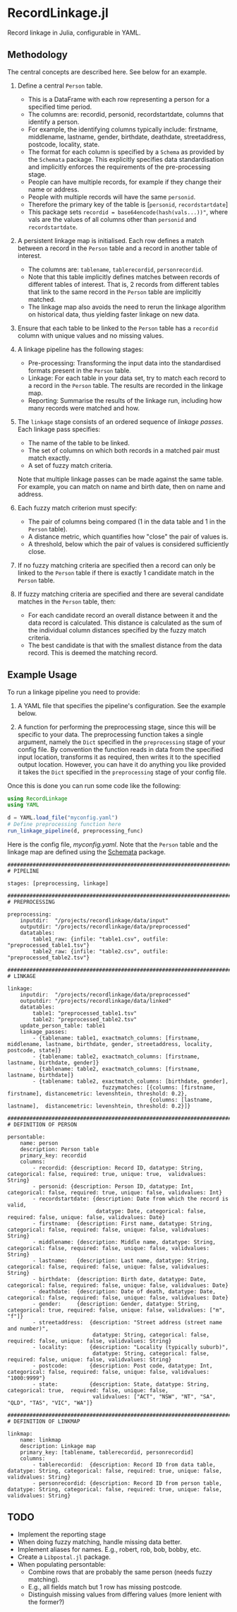 # RecordLinkage.jl

Record linkage in Julia, configurable in YAML.

## Methodology

The central concepts are described here. See below for an example.

1. Define a central `Person` table.
   - This is a DataFrame with each row representing a person for a specified time period.
   - The columns are: recordid, personid, recordstartdate, columns that identify a person.
   - For example, the identifying columns typically include:
       firstname, middlename, lastname, gender, birthdate, deathdate, streetaddress, postcode, locality, state.
   - The format for each column is specified by a `Schema` as provided by the `Schemata` package.
     This explicitly specifies data standardisation and implicitly enforces the requirements of the pre-processing stage.
   - People can have multiple records, for example if they change their name or address.
   - People with multiple records will have the same `personid`.
   - Therefore the primary key of the table is [`personid`, `recordstartdate`]
   - This package sets `recordid = base64encode(hash(vals...))"`, where vals are the values of all columns other than `personid` and `recordstartdate`.

2. A persistent linkage map is initialised.
   Each row defines a match between a record in the `Person` table and a record in another table of interest.
   - The columns are: `tablename`, `tablerecordid`, `personrecordid`.
   - Note that this table implicitly defines matches between records of different tables of interest.
     That is, 2 records from different tables that link to the same record in the `Person` table are implicitly matched.
   - The linkage map also avoids the need to rerun the linkage algorithm on historical data, thus yielding faster linkage on new data.

3. Ensure that each table to be linked to the `Person` table has a `recordid` column with unique values and no missing values.

4. A linkage pipeline has the following stages:
   - Pre-processing: Transforming the input data into the standardised formats present in the `Person` table.
   - Linkage:        For each table in your data set, try to match each record to a record in the `Person` table. The results are recorded in the linkage map.
   - Reporting:      Summarise the results of the linkage run, including how many records were matched and how.

5. The `linkage` stage consists of an ordered sequence of _linkage passes_.
   Each linkage pass specifies:
   - The name of the table to be linked.
   - The set of columns on which both records in a matched pair must match exactly.
   - A set of fuzzy match criteria.

   Note that multiple linkage passes can be made against the same table. For example, you can match on name and birth date, then on name and address.

6. Each fuzzy match criterion must specify:
   - The pair of columns being compared (1 in the data table and 1 in the `Person` table).
   - A distance metric, which quantifies how "close" the pair of values is.
   - A threshold, below which the pair of values is considered sufficiently close.

7. If no fuzzy matching criteria are specified then a record can only be linked to the `Person` table if there is exactly 1 candidate match in the `Person` table.

8. If fuzzy matching criteria are specified and there are several candidate matches in the `Person` table, then:
   - For each candidate record an overall distance between it and the data record is calculated.
     This distance is calculated as the sum of the individual column distances specified by the fuzzy match criteria.
   - The best candidate is that with the smallest distance from the data record.
     This is deemed the matching record.


## Example Usage

To run a linkage pipeline you need to provide:
1. A YAML file that specifies the pipeline's configuration. See the example below.

2. A function for performing the preprocessing stage, since this will be specific to your data.
The preprocessing function takes a single argument, namely the `Dict` specified in the `preprocessing` stage of your config file.
By convention the function reads in data from the specified input location, transforms it as required, then writes it to the specified output location. However, you can have it do anything you like provided it takes the `Dict` specified in the `preprocessing` stage of your config file.

Once this is done you can run some code like the following:

```julia
using RecordLinkage
using YAML

d = YAML.load_file("myconfig.yaml")
# Define preprocessing function here
run_linkage_pipeline(d, preprocessing_func)
```

Here is the config file, _myconfig.yaml_. Note that the `Person` table and the linkage map are defined using the [Schemata](https://github.com/JockLawrie/Schemata.jl) package.

```
#########################################################################################################
# PIPELINE

stages: [preprocessing, linkage]

#########################################################################################################
# PREPROCESSING

preprocessing:
    inputdir:  "/projects/recordlinkage/data/input"
    outputdir: "/projects/recordlinkage/data/preprocessed"
    datatables:
        table1_raw: {infile: "table1.csv", outfile: "preprocessed_table1.tsv"}
        table2_raw: {infile: "table2.csv", outfile: "preprocessed_table2.tsv"}

#########################################################################################################
# LINKAGE

linkage:
    inputdir:  "/projects/recordlinkage/data/preprocessed"
    outputdir: "/projects/recordlinkage/data/linked"
    datatables:
        table1: "preprocessed_table1.tsv"
        table2: "preprocessed_table2.tsv"
    update_person_table: table1
    linkage_passes:
        - {tablename: table1, exactmatch_columns: [firstname, middlename, lastname, birthdate, gender, streetaddress, locality, postcode, state]}
        - {tablename: table2, exactmatch_columns: [firstname, lastname, birthdate, gender]}
        - {tablename: table2, exactmatch_columns: [firstname, lastname, birthdate]}
        - {tablename: table2, exactmatch_columns: [birthdate, gender],
                              fuzzymatches: [{columns: [firstname, firstname], distancemetric: levenshtein, threshold: 0.2},
                                             {columns: [lastname,  lastname],  distancemetric: levenshtein, threshold: 0.2}]}

#########################################################################################################
# DEFINITION OF PERSON

persontable:
    name: person
    description: Person table
    primary_key: recordid
    columns:
        - recordid: {description: Record ID, datatype: String, categorical: false, required: true, unique: true,  validvalues: String}
        - personid: {description: Person ID, datatype: Int,    categorical: false, required: true, unique: false, validvalues: Int}
        - recordstartdate: {description: Date from which the record is valid,
                            datatype: Date, categorical: false, required: false, unique: false, validvalues: Date}
        - firstname:  {description: First name, datatype: String, categorical: false, required: false, unique: false, validvalues: String}
        - middlename: {description: Middle name, datatype: String, categorical: false, required: false, unique: false, validvalues: String}
        - lastname:   {description: Last name, datatype: String, categorical: false, required: false, unique: false, validvalues: String}
        - birthdate:  {description: Birth date, datatype: Date, categorical: false, required: false, unique: false, validvalues: Date}
        - deathdate:  {description: Date of death, datatype: Date, categorical: false, required: false, unique: false, validvalues: Date}
        - gender:     {description: Gender, datatype: String, categorical: true, required: false, unique: false, validvalues: ["m", "f"]}
        - streetaddress:  {description: "Street address (street name and number)",
                           datatype: String, categorical: false, required: false, unique: false, validvalues: String}
        - locality:       {description: "Locality (typically suburb)",
                           datatype: String, categorical: false, required: false, unique: false, validvalues: String}
        - postcode:       {description: Post code, datatype: Int, categorical: false, required: false, unique: false, validvalues: "1000:9999"}
        - state:          {description: State, datatype: String,  categorical: true,  required: false, unique: false,
                           validvalues: ["ACT", "NSW", "NT", "SA", "QLD", "TAS", "VIC", "WA"]}

#########################################################################################################
# DEFINITION OF LINKMAP

linkmap:
    name: linkmap
    description: Linkage map
    primary_key: [tablename, tablerecordid, personrecordid]
    columns:
        - tablerecordid:  {description: Record ID from data table,   datatype: String, categorical: false, required: true, unique: false, validvalues: String}
        - personrecordid: {description: Record ID from person table, datatype: String, categorical: false, required: true, unique: false, validvalues: String}
```


## TODO

- Implement the reporting stage
- When doing fuzzy matching, handle missing data better.
- Implement aliases for names. E.g., robert, rob, bob, bobby, etc.
- Create a `Libpostal.jl` package.
- When populating persontable:
    - Combine rows that are probably the same person (needs fuzzy matching).
    - E.g., all fields match but 1 row has missing postcode.
    - Distinguish missing values from differing values (more lenient with the former?)
